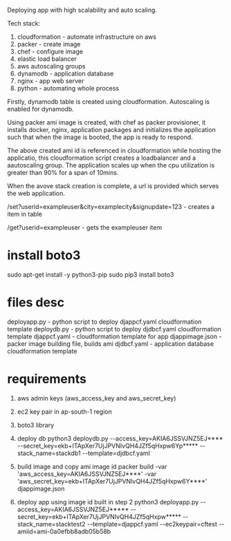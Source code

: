 Deploying app with high scalability and auto scaling.

Tech stack:
1. cloudformation - automate infrastructure on aws
2. packer - create image
3. chef - configure image
4. elastic load balancer
5. aws autoscaling groups
6. dynamodb - application database
7. nginx - app web server
7. python - automating whole process


Firstly, dynamodb table is created using cloudformation. Autoscaling is enabled for dynamodb.


Using packer ami image is created, with chef as packer provisioner, it installs docker, nginx, application packages and initializes the application such that when the image is booted, the app is ready to respond.


The above created ami id is referenced in cloudformation while hosting the applicatio, this cloudformation script creates a loadbalancer and a aautoscaling group.
The application scales up when the cpu utilization is greater than 90% for a span of 10mins.


When the avove stack creation is complete, a url is provided which serves the web application.

/set?userid=exampleuser&city=examplecity&signupdate=123   - creates a item in table

/get?userid=exampleuser   - gets the exampleuser item



# install boto3
sudo apt-get install -y python3-pip
sudo pip3 install boto3

# files desc
deployapp.py - python script to deploy djappcf.yaml cloudformation template
deploydb.py - python script to deploy djdbcf.yaml cloudformation template
djappcf.yaml - cloudformation template for app
djappimage.json - packer image building file, builds ami
djdbcf.yaml - application database cloudformation template


# requirements
1. aws admin keys (aws_access_key and aws_secret_key)
2. ec2 key pair in ap-south-1 region
3. boto3 library


1. deploy db
python3 deploydb.py --access_key=AKIA6JSSVJNZ5EJ**** --secret_key=ekb+ITApXer7UjJPVNIvQH4JZf5qHxpw6Yp***** --stack_name=stackdb1 --template=djdbcf.yaml

2. build image and copy ami image id
packer build -var 'aws_access_key=AKIA6JSSVJNZ5EJ****' -var 'aws_secret_key=ekb+ITApXer7UjJPVNIvQH4JZf5qHxpw6Y****' djappimage.json

3. deploy app using image id built in step 2
python3 deployapp.py --access_key=AKIA6JSSVJNZ5EJ***** --secret_key=ekb+ITApXer7UjJPVNIvQH4JZf5qHxpw***** --stack_name=stacktest2 --template=djappcf.yaml --ec2keypair=cftest --amiid=ami-0a0efbb8adb05b58b
